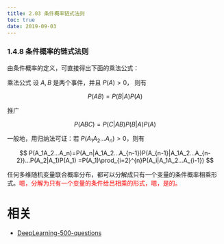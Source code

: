 ```yaml
---
title: 2.03 条件概率链式法则
toc: true
date: 2019-09-03
---
```


### 1.4.8 条件概率的链式法则

由条件概率的定义，可直接得出下面的乘法公式：

​乘法公式 设 $A, B$ 是两个事件，并且 $P(A) > 0$， 则有

$$
P(AB) = P(B|A)P(A)
$$

推广

$$
P(ABC)=P(C|AB)P(B|A)P(A)
$$

一般地，用归纳法可证：若 $P(A_1A_2...A_n)>0$，则有

$$
P(A_1A_2...A_n)=P(A_n|A_1A_2...A_{n-1})P(A_{n-1}|A_1A_2...A_{n-2})...P(A_2|A_1)P(A_1)
=P(A_1)\prod_{i=2}^{n}P(A_i|A_1A_2...A_{i-1})
$$

任何多维随机变量联合概率分布，都可以分解成只有一个变量的条件概率相乘形式。<span style="color:red;">嗯，分解为只有一个变量的条件给吕相乘的形式，嗯，是的。</span>







# 相关

- [DeepLearning-500-questions](https://github.com/scutan90/DeepLearning-500-questions)
